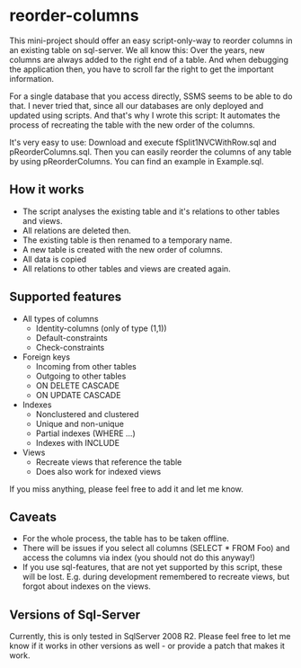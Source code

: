 # reorder-columns
This mini-project should offer an easy script-only-way to reorder columns in an existing table on sql-server. We all know this: Over the years, new columns are always added to the right end of a table. And when debugging the application then, you have to scroll far the right to get the important information.

For a single database that you access directly, SSMS seems to be able to do that. I never tried that, since all our databases are only deployed and updated using scripts. And that's why I wrote this script: It automates the process of recreating the table with the new order of the columns.

It's very easy to use:
Download and execute fSplit1NVCWithRow.sql and pReorderColumns.sql.
Then you can easily reorder the columns of any table by using pReorderColumns.
You can find an example in Example.sql.

## How it works
- The script analyses the existing table and it's relations to other tables and views.
- All relations are deleted then.
- The existing table is then renamed to a temporary name.
- A new table is created with the new order of columns.
- All data is copied
- All relations to other tables and views are created again.

## Supported features
- All types of columns
  - Identity-columns (only of type (1,1))
  - Default-constraints
  - Check-constraints
- Foreign keys
  - Incoming from other tables
  - Outgoing to other tables
  - ON DELETE CASCADE
  - ON UPDATE CASCADE
- Indexes
  - Nonclustered and clustered
  - Unique and non-unique
  - Partial indexes (WHERE ...)
  - Indexes with INCLUDE
- Views
  - Recreate views that reference the table
  - Does also work for indexed views

If you miss anything, please feel free to add it and let me know.

## Caveats
- For the whole process, the table has to be taken offline.
- There will be issues if you select all columns (SELECT * FROM Foo) and access the columns via index (you should not do this anyway!)
- If you use sql-features, that are not yet supported by this script, these will be lost. E.g. during development remembered to recreate views, but forgot about indexes on the views.

## Versions of Sql-Server
Currently, this is only tested in SqlServer 2008 R2. Please feel free to let me know if it works in other versions as well - or provide a patch that makes it work.
